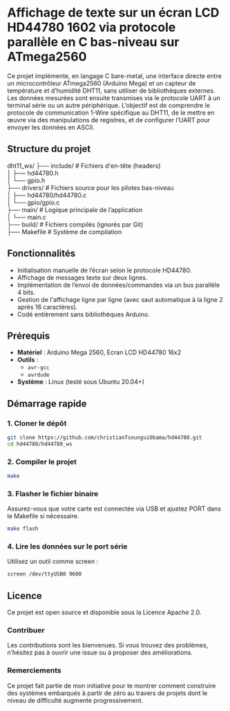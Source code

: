 # Affichage de texte sur un écran LCD HD44780 1602 via protocole parallèle en C bas-niveau sur ATmega2560

Ce projet implémente, en langage C bare-metal, une interface directe entre un microcontrôleur ATmega2560 (Arduino Mega) et un capteur de température et d’humidité DHT11, sans utiliser de bibliothèques externes. Les données mesurées sont ensuite transmises via le protocole UART à un terminal série ou un autre périphérique. L’objectif est de comprendre le protocole de communication 1-Wire spécifique au DHT11, de le mettre en œuvre via des manipulations de registres, et de configurer l’UART pour envoyer les données en ASCII.

## Structure du projet
dht11_ws/ ├── include/ # Fichiers d'en-tête (headers)</br>
		  │ ├── hd44780.h </br>
		  │ └── gpio.h </br>
          ├── drivers/ # Fichiers source pour les pilotes bas-niveau </br>
          │ ├── hd44780/hd44780.c </br>
		  │ └── gpio/gpio.c</br>
		  ├── main/ # Logique principale de l’application </br>
          │ └── main.c </br>
		  ├── build/ # Fichiers compilés (ignorés par Git) </br>
		  ├── Makefile # Système de compilation </br>

## Fonctionnalités

- Initialisation manuelle de l’écran selon le protocole HD44780.
- Affichage de messages texte sur deux lignes.
- Implémentation de l’envoi de données/commandes via un bus parallèle 4 bits.
- Gestion de l'affichage ligne par ligne (avec saut automatique à la ligne 2 après 16 caractères).
- Codé entièrement sans bibliothèques Arduino.

## Prérequis

- **Matériel** : Arduino Mega 2560, Ecran LCD HD44780 16x2
- **Outils** :
  - `avr-gcc`
  - `avrdude`
- **Système** : Linux (testé sous Ubuntu 20.04+)

## Démarrage rapide

### 1. Cloner le dépôt

```bash
git clone https://github.com/christianTsounguiObama/hd44780.git
cd hd44780/hd44780_ws
```

### 2. Compiler le projet
```bash
make
```

### 3. Flasher le fichier binaire
Assurez-vous que votre carte est connectée via USB et ajustez PORT dans le Makefile si nécessaire.
```bash
make flash
```

### 4. Lire les données sur le port série
Utilisez un outil comme screen :
```bash
screen /dev/ttyUSB0 9600
```

## Licence
Ce projet est open source et disponible sous la Licence Apache 2.0.

### Contribuer
Les contributions sont les bienvenues. Si vous trouvez des problèmes, n’hésitez pas à ouvrir une issue ou à proposer des améliorations.

### Remerciements
Ce projet fait partie de mon initiative pour te montrer comment construire des systèmes embarqués à partir de zéro au travers de projets 
dont le niveau de difficulté augmente progressivement.






